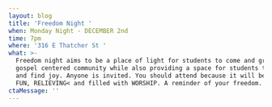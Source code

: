 ```yaml
---
layout: blog
title: 'Freedom Night '
when: Monday Night - DECEMBER 2nd
time: 7pm
where: '316 E Thatcher St '
what: >-
  Freedom night aims to be a place of light for students to come and grow in
  gospel centered community while also providing a space for students to connect
  and find joy. Anyone is invited. You should attend because it will be WILDLY
  FUN, RELIEVING< and filled with WORSHIP. A reminder of your freedom.
ctaMessage: ''
---
```


